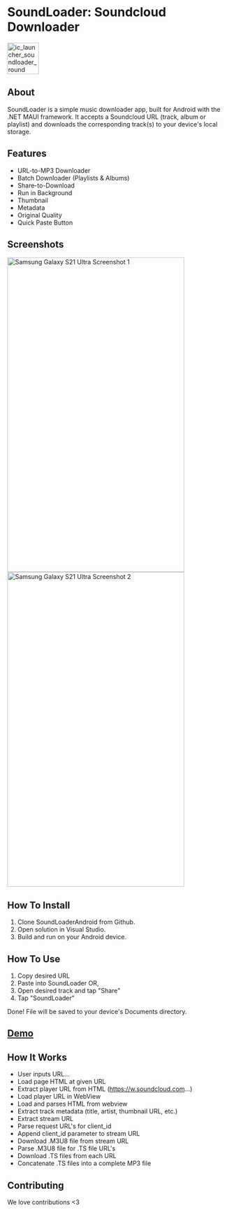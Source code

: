 # SoundLoader: Soundcloud Downloader

<img width="72" height="72" alt="ic_launcher_soundloader_round" src="https://github.com/user-attachments/assets/1cd86fc9-3afa-415c-8bcf-6d0cd810ab82" />  

## About

SoundLoader is a simple music downloader app, built for Android with the .NET MAUI framework.  It accepts a Soundcloud URL (track, album or playlist) and downloads the corresponding track(s) to your device's local storage.


## Features

*  URL-to-MP3 Downloader
*  Batch Downloader (Playlists & Albums)
*  Share-to-Download
*  Run in Background
*  Thumbnail
*  Metadata
*  Original Quality
*  Quick Paste Button

## Screenshots

<img width="405" height="720" alt="Samsung Galaxy S21 Ultra Screenshot 1" src="https://github.com/user-attachments/assets/ae7b687a-7609-4f2a-b28a-54cd3d7710dd" />
<img width="405" height="720" alt="Samsung Galaxy S21 Ultra Screenshot 2" src="https://github.com/user-attachments/assets/cc057454-9e08-4ad9-b9d1-49dbfd81e113" />


## How To Install

1.  Clone SoundLoaderAndroid from Github.
2.  Open solution in Visual Studio.
3.  Build and run on your Android device.


## How To Use

1.  Copy desired URL
2.  Paste into SoundLoader
OR,
1.  Open desired track and tap "Share"
2.  Tap "SoundLoader"

Done!  File will be saved to your device's Documents directory.


## [Demo](https://youtu.be/Evi0wVs-WLI?si=z8fdNlIfUhn9m3Xa)


## How It Works

*  User inputs URL...
*  Load page HTML at given URL
*  Extract player URL from HTML (https://w.soundcloud.com...)
*  Load player URL in WebView
*  Load and parses HTML from webview
*  Extract track metadata (title, artist, thumbnail URL, etc.)
*  Extract stream URL
*  Parse request URL's for client_id
*  Append client_id parameter to stream URL
*  Download .M3U8 file from stream URL
*  Parse .M3U8 file for .TS file URL's
*  Download .TS files from each URL
*  Concatenate .TS files into a complete MP3 file


## Contributing

We love contributions <3

